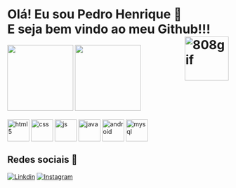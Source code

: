  <div style = "display: inline_block">
    <h1>
    Olá! Eu sou Pedro Henrique 👋<br>
    E seja bem vindo ao meu Github!!!
    <image align="right" alt="808gif" height="100" width="100" src=https://media.tenor.com/ZFiDK3fsBpsAAAAC/808-hi-fi-rush.gif/>
 </h1>
   
 <div/>
    
<div>
<img height="150em" img src="https://github-readme-stats.vercel.app/api?username=pedrohp28&show_icons=true&theme=tokyonight" />
<img height="150em" src="https://github-readme-stats.vercel.app/api/top-langs/?username=pedrohp28&theme=tokyonight&layout=compact"/>
</div>
<div style = "display: inline_block"><br/>
    <image align="center" alt="html5" height="50" width="50" src="https://img.icons8.com/color/48/000000/html-5--v1.png"/>
    <image align="center" alt="css" height="50" width="50" src="https://img.icons8.com/color/48/000000/css3.png"/>
    <image align="center" alt="js" height="50" width="50" src="https://img.icons8.com/fluency/48/000000/javascript.png"/>
    <image align="center" alt="java" height="50" width="50" src="https://img.icons8.com/color/48/000000/java-coffee-cup-logo--v1.png"/>
    <image align="center" alt="android" height="50" width="50" src="https://cdn.jsdelivr.net/gh/devicons/devicon/icons/androidstudio/androidstudio-original.svg"/>
    <image align="center" alt="mysql"height="50" width="50" src="https://cdn.jsdelivr.net/gh/devicons/devicon/icons/mysql/mysql-original.svg"/>
</div>

## Redes sociais 📱
[![Linkdin](https://img.icons8.com/color/48/000000/linkedin.png)](https://www.linkedin.com/in/pedro-h-pereira-dev/)
[![Instagram](https://img.icons8.com/fluency/48/000000/instagram-new.png)](https://www.instagram.com/pedro.hp28/)

